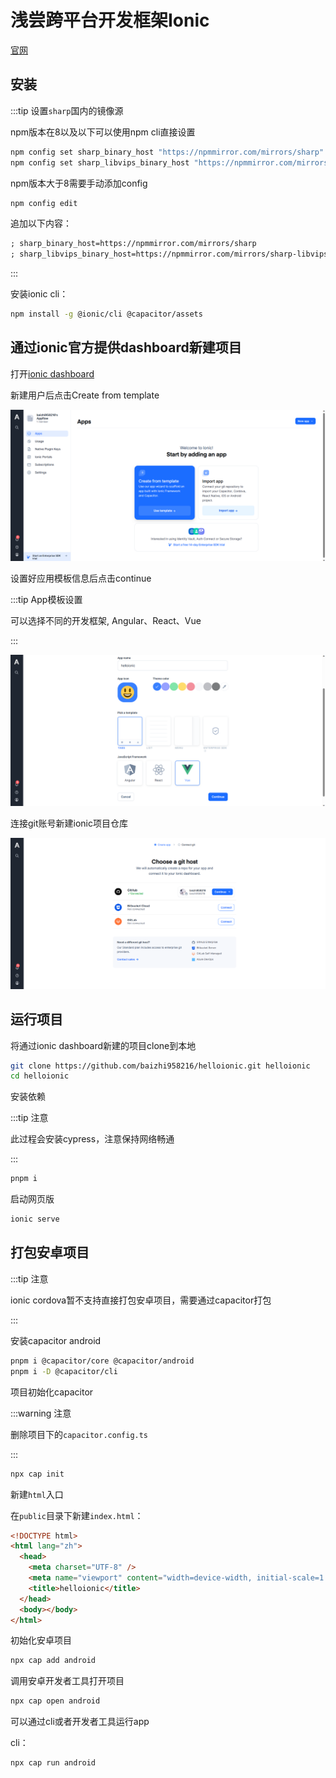 # 浅尝跨平台开发框架Ionic

[官网](https://ionicframework.com/)

## 安装

:::tip 设置`sharp`国内的镜像源

npm版本在8以及以下可以使用npm cli直接设置

```bash
npm config set sharp_binary_host "https://npmmirror.com/mirrors/sharp"
npm config set sharp_libvips_binary_host "https://npmmirror.com/mirrors/sharp-libvips"
```

npm版本大于8需要手动添加config

```bash
npm config edit
```

追加以下内容：

```txt
; sharp_binary_host=https://npmmirror.com/mirrors/sharp
; sharp_libvips_binary_host=https://npmmirror.com/mirrors/sharp-libvips
```

:::

安装ionic cli：

```bash
npm install -g @ionic/cli @capacitor/assets
```

## 通过ionic官方提供dashboard新建项目

打开[ionic dashboard](dashboard.ionicframework.com)

新建用户后点击Create from template

![create](ionic/create.png)

设置好应用模板信息后点击continue

:::tip App模板设置

可以选择不同的开发框架, Angular、React、Vue

:::

![config](ionic/config.png)

连接git账号新建ionic项目仓库

![createresp](ionic/createresp.png)


## 运行项目

将通过ionic dashboard新建的项目clone到本地

```bash
git clone https://github.com/baizhi958216/helloionic.git helloionic
cd helloionic
```

安装依赖

:::tip 注意

此过程会安装cypress，注意保持网络畅通

:::

```bash
pnpm i
```

启动网页版

```bash
ionic serve
```

## 打包安卓项目

:::tip 注意

ionic cordova暂不支持直接打包安卓项目，需要通过capacitor打包

:::

安装capacitor android

```bash
pnpm i @capacitor/core @capacitor/android
pnpm i -D @capacitor/cli
```

项目初始化capacitor

:::warning 注意

删除项目下的`capacitor.config.ts`

:::

```bash
npx cap init
```

新建`html`入口

在`public`目录下新建`index.html`：

```html
<!DOCTYPE html>
<html lang="zh">
  <head>
    <meta charset="UTF-8" />
    <meta name="viewport" content="width=device-width, initial-scale=1.0" />
    <title>helloionic</title>
  </head>
  <body></body>
</html>
```

初始化安卓项目

```bash
npx cap add android
```

调用安卓开发者工具打开项目

```bash
npx cap open android
```

可以通过cli或者开发者工具运行app

cli：
```bash
npx cap run android
```